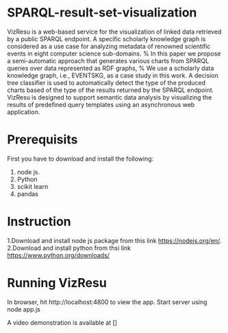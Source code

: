 # SPARQL-result-set-visualization
VizResu is a web-based service for the visualization of linked data retrieved by a public SPARQL endpoint.
A specific scholarly knowledge graph is considered as a use case for analyzing metadata of renowned scientific events in eight computer science sub-domains.
% In this paper we propose a semi-automatic approach that generates various charts from SPARQL queries over data represented as RDF graphs,
% We use a scholarly data knowledge graph, i.e., EVENTSKG, as a case study in this work.
A decision tree classifier is used to automatically detect the type of the produced charts based of the type of the results returned by the SPARQL endpoint.
VizResu is designed to support semantic data analysis by visualizing the results of predefined query templates using an asynchronous web application.
# Prerequisits
First you have to download and install the following:
1. node js.
2. Python
3. scikit learn 
4. pandas

# Instruction
1.Download and install node js package from this link https://nodejs.org/en/.
2.Download and install python from thsi link https://www.python.org/downloads/

# Running VizResu

In browser, hit http://localhost:4800 to view the app.
Start server using node app.js

A video demonstration is available at []
